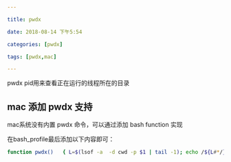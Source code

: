 ```yaml
---

title: pwdx

date: 2018-08-14 下午5:54

categories: [pwdx]

tags: [pwdx,mac]

---
```


pwdx pid用来查看正在运行的线程所在的目录


<!--more-->


## mac 添加 pwdx 支持

mac系统没有内置 pwdx 命令，可以通过添加 bash function 实现

在bash_profile最后添加以下内容即可：

```bash
function pwdx()   { L=$(lsof -a  -d cwd -p $1 | tail -1); echo /${L#*/}; }
```


